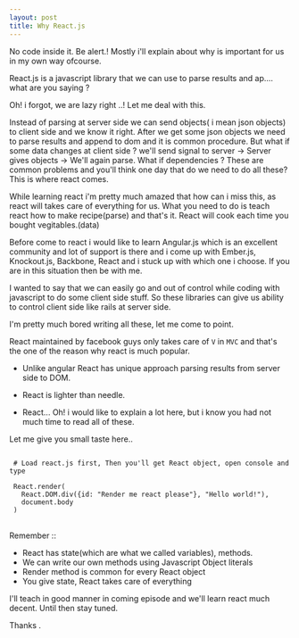 ```yaml
---
layout: post
title: Why React.js
---
```

No code inside it. Be alert.! Mostly i'll explain about why  is important for us in my own way ofcourse.

React.js is a javascript library that we can use to parse results and ap.... what are you saying ? 

Oh! i forgot, we are lazy right ..! Let me deal with this.

Instead of parsing at server side we can send objects( i mean json objects) to client side and we know it right. After we get some json objects  we need to parse results and append to dom and it is common procedure. But what if some data changes at client side ? we'll send signal to server -> Server gives objects -> We'll again parse. What if dependencies ? These are common problems and you'll think one day that do we need to do all these? This is where react comes.

While learning react i'm pretty much amazed that how can i miss this, as react will takes care of everything for us. What you need to do is teach react how to make recipe(parse) and that's it. React will cook each time you bought vegitables.(data)

Before come to react i would like to learn Angular.js which is an excellent community and lot of support is there and i come up with Ember.js, Knockout.js, Backbone, React and i stuck up with which one i choose. If you are in this situation then be with me.

I wanted to say that we can easily go and out of control while coding with javascript to do some client side stuff. So these libraries can give us ability to control client side like rails at server side.


I'm pretty much bored writing all these, let me come to point.

React maintained by facebook guys only takes care of `V` in `MVC` and that's the one of the reason why react is much popular.

* Unlike angular React has unique approach parsing results from server side to DOM. 

* React is lighter than needle.

* React... Oh! i would like to explain a lot here, but i know you had not much time to read all of these.


Let me give you small taste here..

<pre>
<code class='language-ruby'>
 # Load react.js first, Then you'll get React object, open console and type 

 React.render(
   React.DOM.div({id: "Render me react please"}, "Hello world!"),
   document.body
 )
</code>
</pre>


Remember :: 
 
 * React has state(which are what we called variables), methods.
 * We can write our own methods using Javascript Object literals
 * Render method is common for every React object
 * You  give state, React takes care of everything


I'll teach in good manner in coming episode and we'll learn react much decent. Until then stay tuned.


Thanks .
